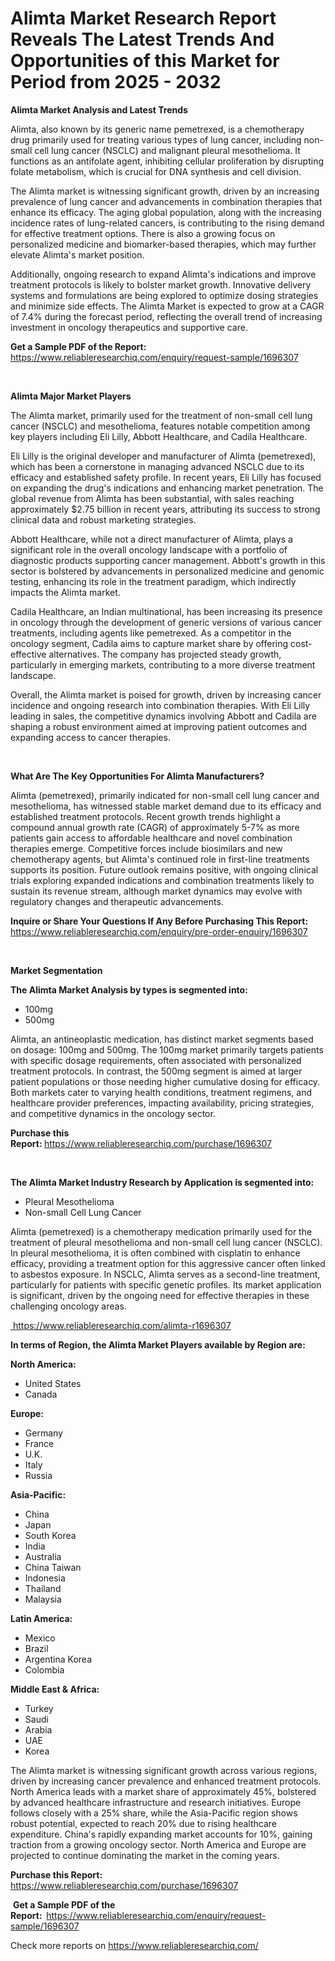<p><h1>Alimta Market Research Report Reveals The Latest Trends And Opportunities of this Market for Period from 2025 - 2032</h1></p><p><strong>Alimta Market Analysis and Latest Trends</strong></p>
<p><p>Alimta, also known by its generic name pemetrexed, is a chemotherapy drug primarily used for treating various types of lung cancer, including non-small cell lung cancer (NSCLC) and malignant pleural mesothelioma. It functions as an antifolate agent, inhibiting cellular proliferation by disrupting folate metabolism, which is crucial for DNA synthesis and cell division. </p><p>The Alimta market is witnessing significant growth, driven by an increasing prevalence of lung cancer and advancements in combination therapies that enhance its efficacy. The aging global population, along with the increasing incidence rates of lung-related cancers, is contributing to the rising demand for effective treatment options. There is also a growing focus on personalized medicine and biomarker-based therapies, which may further elevate Alimta's market position.</p><p>Additionally, ongoing research to expand Alimta's indications and improve treatment protocols is likely to bolster market growth. Innovative delivery systems and formulations are being explored to optimize dosing strategies and minimize side effects. The Alimta Market is expected to grow at a CAGR of 7.4% during the forecast period, reflecting the overall trend of increasing investment in oncology therapeutics and supportive care.</p></p>
<p><strong>Get a Sample PDF of the Report:&nbsp;</strong> <a href="https://www.reliableresearchiq.com/enquiry/request-sample/1696307?utm_campaign=1129&utm_medium=2&utm_source=Github&utm_content=ia&utm_term=08012025&utm_id=alimta">https://www.reliableresearchiq.com/enquiry/request-sample/1696307</a></p>
<p>&nbsp;</p>
<p><strong>Alimta Major Market Players</strong></p>
<p><p>The Alimta market, primarily used for the treatment of non-small cell lung cancer (NSCLC) and mesothelioma, features notable competition among key players including Eli Lilly, Abbott Healthcare, and Cadila Healthcare. </p><p>Eli Lilly is the original developer and manufacturer of Alimta (pemetrexed), which has been a cornerstone in managing advanced NSCLC due to its efficacy and established safety profile. In recent years, Eli Lilly has focused on expanding the drug's indications and enhancing market penetration. The global revenue from Alimta has been substantial, with sales reaching approximately $2.75 billion in recent years, attributing its success to strong clinical data and robust marketing strategies.</p><p>Abbott Healthcare, while not a direct manufacturer of Alimta, plays a significant role in the overall oncology landscape with a portfolio of diagnostic products supporting cancer management. Abbott's growth in this sector is bolstered by advancements in personalized medicine and genomic testing, enhancing its role in the treatment paradigm, which indirectly impacts the Alimta market.</p><p>Cadila Healthcare, an Indian multinational, has been increasing its presence in oncology through the development of generic versions of various cancer treatments, including agents like pemetrexed. As a competitor in the oncology segment, Cadila aims to capture market share by offering cost-effective alternatives. The company has projected steady growth, particularly in emerging markets, contributing to a more diverse treatment landscape.</p><p>Overall, the Alimta market is poised for growth, driven by increasing cancer incidence and ongoing research into combination therapies. With Eli Lilly leading in sales, the competitive dynamics involving Abbott and Cadila are shaping a robust environment aimed at improving patient outcomes and expanding access to cancer therapies.</p></p>
<p>&nbsp;</p>
<p><strong>What Are The Key Opportunities For Alimta Manufacturers?</strong></p>
<p><p>Alimta (pemetrexed), primarily indicated for non-small cell lung cancer and mesothelioma, has witnessed stable market demand due to its efficacy and established treatment protocols. Recent growth trends highlight a compound annual growth rate (CAGR) of approximately 5-7% as more patients gain access to affordable healthcare and novel combination therapies emerge. Competitive forces include biosimilars and new chemotherapy agents, but Alimta's continued role in first-line treatments supports its position. Future outlook remains positive, with ongoing clinical trials exploring expanded indications and combination treatments likely to sustain its revenue stream, although market dynamics may evolve with regulatory changes and therapeutic advancements.</p></p>
<p><strong>Inquire or Share Your Questions If Any Before Purchasing This Report:</strong> <a href="https://www.reliableresearchiq.com/enquiry/pre-order-enquiry/1696307?utm_campaign=1129&utm_medium=2&utm_source=Github&utm_content=ia&utm_term=08012025&utm_id=alimta">https://www.reliableresearchiq.com/enquiry/pre-order-enquiry/1696307</a></p>
<p>&nbsp;</p>
<p><strong>Market Segmentation</strong></p>
<p><strong>The Alimta Market Analysis by types is segmented into:</strong></p>
<p><ul><li>100mg</li><li>500mg</li></ul></p>
<p><p>Alimta, an antineoplastic medication, has distinct market segments based on dosage: 100mg and 500mg. The 100mg market primarily targets patients with specific dosage requirements, often associated with personalized treatment protocols. In contrast, the 500mg segment is aimed at larger patient populations or those needing higher cumulative dosing for efficacy. Both markets cater to varying health conditions, treatment regimens, and healthcare provider preferences, impacting availability, pricing strategies, and competitive dynamics in the oncology sector.</p></p>
<p><strong>Purchase this Report:&nbsp;</strong><a href="https://www.reliableresearchiq.com/purchase/1696307?utm_campaign=1129&utm_medium=2&utm_source=Github&utm_content=ia&utm_term=08012025&utm_id=alimta">https://www.reliableresearchiq.com/purchase/1696307</a></p>
<p>&nbsp;</p>
<p><strong>The Alimta Market Industry Research by Application is segmented into:</strong></p>
<p><ul><li>Pleural Mesothelioma</li><li>Non-small Cell Lung Cancer</li></ul></p>
<p><p>Alimta (pemetrexed) is a chemotherapy medication primarily used for the treatment of pleural mesothelioma and non-small cell lung cancer (NSCLC). In pleural mesothelioma, it is often combined with cisplatin to enhance efficacy, providing a treatment option for this aggressive cancer often linked to asbestos exposure. In NSCLC, Alimta serves as a second-line treatment, particularly for patients with specific genetic profiles. Its market application is significant, driven by the ongoing need for effective therapies in these challenging oncology areas.</p></p>
<p><a href="https://www.reliableresearchiq.com/alimta-r1696307?utm_campaign=1129&utm_medium=2&utm_source=Github&utm_content=ia&utm_term=08012025&utm_id=alimta">&nbsp;https://www.reliableresearchiq.com/alimta-r1696307</a></p>
<p><strong>In terms of Region, the Alimta Market Players available by Region are:</strong></p>
<p>
    <p> <strong> North America: </strong>
        <ul>
            <li>United States</li>
            <li>Canada</li>
        </ul>
        </p> 
    <p> <strong> Europe: </strong>
        <ul>
            <li>Germany</li>
            <li>France</li>
            <li>U.K.</li>
            <li>Italy</li>
            <li>Russia</li>
        </ul>
        </p> 
    <p> <strong> Asia-Pacific: </strong>
        <ul>
            <li>China</li>
            <li>Japan</li>
            <li>South Korea</li>
            <li>India</li>
            <li>Australia</li>
            <li>China Taiwan</li>
            <li>Indonesia</li>
            <li>Thailand</li>
            <li>Malaysia</li>
        </ul>
        </p> 
    <p> <strong> Latin America: </strong>
        <ul>
            <li>Mexico</li>
            <li>Brazil</li>
            <li>Argentina Korea</li>
            <li>Colombia</li>
        </ul>
        </p> 
    <p> <strong> Middle East & Africa: </strong>
        <ul>
            <li>Turkey</li>
            <li>Saudi</li>
            <li>Arabia</li>
            <li>UAE</li>
            <li>Korea</li>
        </ul>
    </p>
    </p>
<p><p>The Alimta market is witnessing significant growth across various regions, driven by increasing cancer prevalence and enhanced treatment protocols. North America leads with a market share of approximately 45%, bolstered by advanced healthcare infrastructure and research initiatives. Europe follows closely with a 25% share, while the Asia-Pacific region shows robust potential, expected to reach 20% due to rising healthcare expenditure. China's rapidly expanding market accounts for 10%, gaining traction from a growing oncology sector. North America and Europe are projected to continue dominating the market in the coming years.</p></p>
<p><strong>Purchase this Report: </strong><a href="https://www.reliableresearchiq.com/purchase/1696307?utm_campaign=1129&utm_medium=2&utm_source=Github&utm_content=ia&utm_term=08012025&utm_id=alimta">https://www.reliableresearchiq.com/purchase/1696307</a></p>
<p>&nbsp;<strong>Get a Sample PDF of the Report:&nbsp;&nbsp;</strong><a href="https://www.reliableresearchiq.com/enquiry/request-sample/1696307?utm_campaign=1129&utm_medium=2&utm_source=Github&utm_content=ia&utm_term=08012025&utm_id=alimta">https://www.reliableresearchiq.com/enquiry/request-sample/1696307</a></p>
<p><strong></strong></p>
<p>Check more reports on <a href="https://www.reliableresearchiq.com/?utm_campaign=1129&utm_medium=2&utm_source=Github&utm_content=ia&utm_term=08012025&utm_id=alimta">https://www.reliableresearchiq.com/</a></p>